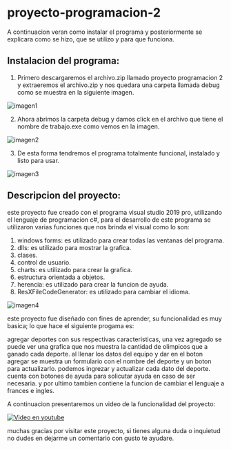 # proyecto-programacion-2
A continuacion veran como instalar el programa y posteriormente se explicara como se hizo, que se utilizo y para que funciona.

## Instalacion del programa:

1. Primero descargaremos el archivo.zip llamado proyecto programacion 2 y extraeremos el archivo.zip y nos quedara una carpeta llamada debug como se muestra en la siguiente imagen.

![imagen1](https://user-images.githubusercontent.com/61189051/81840786-1524c200-950f-11ea-9d35-72d58a0ffd30.png)

2. Ahora abrimos la carpeta debug y damos click en el archivo que tiene el nombre de trabajo.exe como vemos en la imagen.

![imagen2](https://user-images.githubusercontent.com/61189051/81840788-15bd5880-950f-11ea-8f15-3b8dcfcf091b.png)

3. De esta forma tendremos el programa totalmente funcional, instalado y listo para usar.

![imagen3](https://user-images.githubusercontent.com/61189051/81840796-17871c00-950f-11ea-962f-b58e31fffef1.png)

## Descripcion del proyecto:

este proyecto fue creado con el programa visual studio 2019 pro, utilizando el lenguaje de programacion c#, para el desarrollo de este programa se utilizaron varias funciones que nos brinda el visual como lo son: 

1. windows forms: es utilizado para crear todas las ventanas del programa.
2. dlls: es utilizado para mostrar la grafica.
3. clases.
4. control de usuario.
5. charts: es utilizado para crear la grafica.
6. estructura orientada a objetos.
7. herencia: es utilizado para crear la funcion de ayuda.
8. ResXFileCodeGenerator: es utilizado para cambiar el idioma.

![imagen4](https://user-images.githubusercontent.com/61189051/81840808-19e97600-950f-11ea-8374-c506c338b0d3.png)

este proyecto fue diseñado con fines de aprender, su funcionalidad es muy basica; lo que hace el siguiente progama es:

agregar deportes con sus respectivas caracteristicas, una vez agregado se puede ver una grafica que nos muestra la cantidad de olimpicos que a ganado cada deporte.
al llenar los datos del equipo y dar en el boton agregar se muestra un formulario con el nombre del deporte y un boton para actualizarlo.
podemos ingrezar y actualizar cada dato del deporte.
cuenta con botones de ayuda para solicutar ayuda en caso de ser necesaria.
y por ultimo tambien contiene la funcion de cambiar el lenguaje a frances e ingles.

A continuacion presentaremos un video de la funcionalidad del proyecto:

[![Video en youtube](http://img.youtube.com/vi/YOUTUBE_VIDEO_ID_HERE/0.jpg)](https://youtu.be/juv3X4EA51w)

muchas gracias por visitar este proyecto, si tienes alguna duda o inquietud no dudes en dejarme un comentario con gusto te ayudare.
